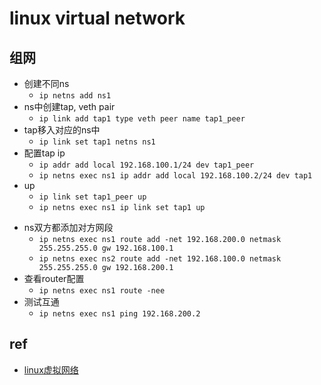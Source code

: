 # linux virtual network

## 组网
+ 创建不同ns    
    + `ip netns add ns1`
+ ns中创建tap, veth pair
    + `ip link add tap1 type veth peer name tap1_peer`
+ tap移入对应的ns中
    + `ip link set tap1 netns ns1`
+ 配置tap ip
    + `ip addr add local 192.168.100.1/24 dev tap1_peer`
    + `ip netns exec ns1 ip addr add local 192.168.100.2/24 dev tap1`
+ up
    + `ip link set tap1_peer up`
    + `ip netns exec ns1 ip link set tap1 up`

<!-- 用router互连ns -->
+ ns双方都添加对方网段
    + `ip netns exec ns1 route add -net 192.168.200.0 netmask 255.255.255.0 gw 192.168.100.1`
    + `ip netns exec ns2 route add -net 192.168.100.0 netmask 255.255.255.0 gw 192.168.200.1`
+ 查看router配置
    + `ip netns exec ns1 route -nee`
+ 测试互通
    + `ip netns exec ns1 ping 192.168.200.2`

<!-- 用bridge连接ns -->


## ref
+ [linux虚拟网络](http://images.china-pub.com/ebook7065001-7070000/7067181/ch02.pdf)